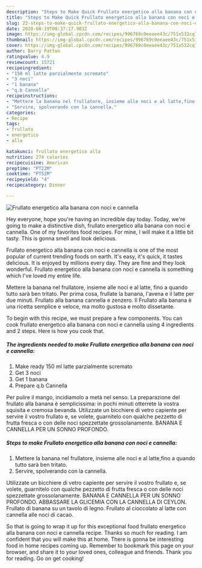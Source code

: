 ```yaml
---
description: "Steps to Make Quick Frullato energetico alla banana con noci e cannella"
title: "Steps to Make Quick Frullato energetico alla banana con noci e cannella"
slug: 22-steps-to-make-quick-frullato-energetico-alla-banana-con-noci-e-cannella
date: 2020-08-19T00:37:17.903Z
image: https://img-global.cpcdn.com/recipes/996769c0eeaee43c/751x532cq70/frullato-energetico-alla-banana-con-noci-e-cannella-recipe-main-photo.jpg
thumbnail: https://img-global.cpcdn.com/recipes/996769c0eeaee43c/751x532cq70/frullato-energetico-alla-banana-con-noci-e-cannella-recipe-main-photo.jpg
cover: https://img-global.cpcdn.com/recipes/996769c0eeaee43c/751x532cq70/frullato-energetico-alla-banana-con-noci-e-cannella-recipe-main-photo.jpg
author: Barry Patton
ratingvalue: 4.9
reviewcount: 15721
recipeingredient:
- "150 ml latte parzialmente scremato"
- "3 noci"
- "1 banana"
- "q.b Cannella"
recipeinstructions:
- "Mettere la banana nel frullatore, insieme alle noci e al latte,fino a quando tutto sarà ben tritato."
- "Servire, spolverando con la cannella."
categories:
- Recipe
tags:
- frullato
- energetico
- alla

katakunci: frullato energetico alla 
nutrition: 274 calories
recipecuisine: American
preptime: "PT22M"
cooktime: "PT52M"
recipeyield: "4"
recipecategory: Dinner

---
```



![Frullato energetico alla banana con noci e cannella](https://img-global.cpcdn.com/recipes/996769c0eeaee43c/751x532cq70/frullato-energetico-alla-banana-con-noci-e-cannella-recipe-main-photo.jpg)

Hey everyone, hope you're having an incredible day today. Today, we're going to make a distinctive dish, frullato energetico alla banana con noci e cannella. One of my favorites food recipes. For mine, I will make it a little bit tasty. This is gonna smell and look delicious.

Frullato energetico alla banana con noci e cannella is one of the most popular of current trending foods on earth. It's easy, it's quick, it tastes delicious. It is enjoyed by millions every day. They are fine and they look wonderful. Frullato energetico alla banana con noci e cannella is something which I've loved my entire life.

Mettere la banana nel frullatore, insieme alle noci e al latte, fino a quando tutto sarà ben tritato. Per prima cosa, frullate la banana, l&#39;avena e il latte per due minuti. Frullato alla banana cannella e zenzero. Il Frullato alla banana è una ricetta semplice e veloce, ma molto gustosa e molto dissetante.


To begin with this recipe, we must prepare a few components. You can cook frullato energetico alla banana con noci e cannella using 4 ingredients and 2 steps. Here is how you cook that.

<!--inarticleads1-->

##### The ingredients needed to make Frullato energetico alla banana con noci e cannella:

1. Make ready 150 ml latte parzialmente scremato
1. Get 3 noci
1. Get 1 banana
1. Prepare q.b Cannella


Per pulire il mango, incidiamolo a metà nel senso. La preparazione del frullato alla banana è semplicissima: in pochi minuti otterrete la vostra squisita e cremosa bevanda. Utilizzate un bicchiere di vetro capiente per servire il vostro frullato e, se volete, guarnitelo con qualche pezzetto di frutta fresca o con delle noci spezzettate grossolanamente. BANANA E CANNELLA PER UN SONNO PROFONDO. 

<!--inarticleads2-->

##### Steps to make Frullato energetico alla banana con noci e cannella:

1. Mettere la banana nel frullatore, insieme alle noci e al latte,fino a quando tutto sarà ben tritato.
1. Servire, spolverando con la cannella.


Utilizzate un bicchiere di vetro capiente per servire il vostro frullato e, se volete, guarnitelo con qualche pezzetto di frutta fresca o con delle noci spezzettate grossolanamente. BANANA E CANNELLA PER UN SONNO PROFONDO. ABBASSARE LA GLICEMIA CON LA CANNELLA DI CEYLON. Frullato di banana su un tavolo di legno. Frullato al cioccolato al latte con cannella alle noci di cacao. 

So that is going to wrap it up for this exceptional food frullato energetico alla banana con noci e cannella recipe. Thanks so much for reading. I am confident that you will make this at home. There is gonna be interesting food in home recipes coming up. Remember to bookmark this page on your browser, and share it to your loved ones, colleague and friends. Thank you for reading. Go on get cooking!
